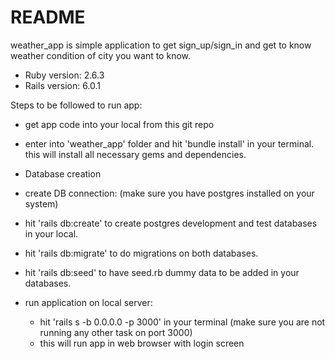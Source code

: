 # README

weather_app is simple application to get sign_up/sign_in and get to know weather condition of city you want to know.


* Ruby version: 2.6.3
* Rails version: 6.0.1 

Steps to be followed to run app:

- get app code into your local from this git repo

- enter into 'weather_app' folder and hit 'bundle install' in your terminal. this will install all necessary gems and dependencies.

* Database creation
- create DB connection: (make sure you have postgres installed on your system)
- hit 'rails db:create' to create postgres development and test databases in your local.
- hit 'rails db:migrate' to do migrations on both databases.
- hit 'rails db:seed' to have seed.rb dummy data to be added in your databases.

- run application on local server:
  - hit 'rails s -b 0.0.0.0 -p 3000' in your terminal (make sure you are not running any other task on port 3000)
  - this will run app in web browser with login screen

    
